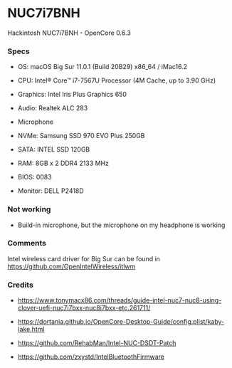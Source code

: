 # NUC7i7BNH
Hackintosh NUC7i7BNH - OpenCore 0.6.3

### Specs
+ OS: macOS Big Sur 11.0.1 (Build 20B29) x86_64 / iMac16.2

+ CPU: Intel® Core™ i7-7567U Processor (4M Cache, up to 3.90 GHz)

+ Graphics: Intel Iris Plus Graphics 650

+ Audio: Realtek ALC 283

+ Microphone

+ NVMe: Samsung SSD 970 EVO Plus 250GB

+ SATA: INTEL SSD 120GB

+ RAM: 8GB x 2 DDR4 2133 MHz

+ BIOS: 0083

+ Monitor: DELL P2418D

### Not working

+ Build-in microphone, but the microphone on my headphone is working

### Comments
Intel wireless card driver for Big Sur can be found in https://github.com/OpenIntelWireless/itlwm

### Credits

+ https://www.tonymacx86.com/threads/guide-intel-nuc7-nuc8-using-clover-uefi-nuc7i7bxx-nuc8i7bxx-etc.261711/

+ https://dortania.github.io/OpenCore-Desktop-Guide/config.plist/kaby-lake.html

+ https://github.com/RehabMan/Intel-NUC-DSDT-Patch

+ https://github.com/zxystd/IntelBluetoothFirmware
